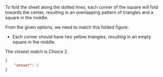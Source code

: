 To fold the sheet along the dotted lines, each corner of the square will fold towards the center, resulting in an overlapping pattern of triangles and a square in the middle.

From the given options, we need to match this folded figure:

- Each corner should have two yellow triangles, resulting in an empty square in the middle.

The closest match is Choice 2.

```json
{
    "answer": 2
}
```